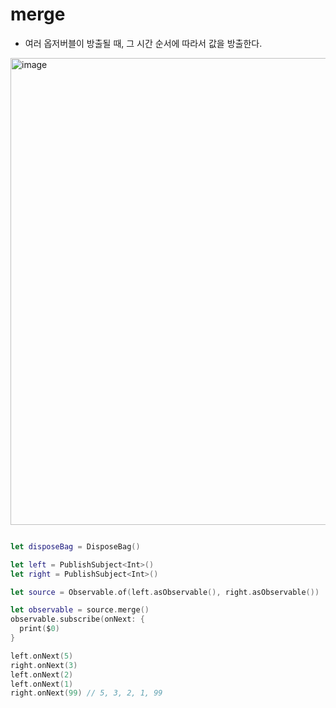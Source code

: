# merge

- 여러 옵저버블이 방출될 때, 그 시간 순서에 따라서 값을 방출한다. 

<img width="747" alt="image" src="https://user-images.githubusercontent.com/96224311/169683407-7d6e990b-8e84-4c39-aeff-02cac0fc6817.png">

```swift

let disposeBag = DisposeBag()

let left = PublishSubject<Int>()
let right = PublishSubject<Int>()

let source = Observable.of(left.asObservable(), right.asObservable())

let observable = source.merge()
observable.subscribe(onNext: {
  print($0)
}

left.onNext(5)
right.onNext(3)
left.onNext(2)
left.onNext(1)
right.onNext(99) // 5, 3, 2, 1, 99
```

